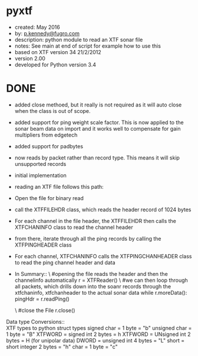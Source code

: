 pyxtf
=====
* created:       May 2016
* by:            p.kennedy@fugro.com
* description:   python module to read an XTF sonar file
* notes:         See main at end of script for example how to use this
* based on XTF version 34 21/2/2012
* version 2.00
* developed for Python version 3.4 

DONE
====
* added close methoed, but it really is not required as it will auto close when the class is out of scope.
* added support for ping weight scale factor.  This is now applied to the sonar beam data on import and it works well to compensate for gain multipliers from edgetech 
* added support for padbytes
* now reads by packet rather than record type.  This means it will skip unsupported records 
* initial implementation
* reading an XTF file follows this path:
* Open the file for binary read
* call the XTFFILEHDR class, which reads the header record of 1024 bytes
* For each channel in the file header, the XTFFILEHDR then calls the XTFCHANINFO class to read the channel header
* from there, iterate through all the ping records by calling the XTFPINGHEADER class
* For each channel, XTFCHANINFO calls the XTFPINGCHANHEADER class to read the ping channel header and data
* In Summary::
    \\ #opening the file reads the header and then the channelinfo automatically
    r = XTFReader(<filename>)
    \\ #we can then loop through all packets, which drills down into the soanr records through the xtfchaninfo, xtfchanheader to the actual sonar data 
        while r.moreData():
            pingHdr = r.readPing()
       
    \\ #close the File
    r.close()

Data type Conversions::     
    XTF types to python struct types
    signed char = 1 byte = "b"
    unsigned char = 1 byte = "B"
    XTFWORD = signed int 2 bytes = h
    XTFWORD = UNsigned int 2 bytes = H (for unipolar data)
    DWORD = unsigned int 4 bytes = "L"
    short = short integer 2 bytes = "h"
    char = 1 byte = "c"
